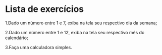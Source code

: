 # Lista de exercícios


1.Dado um número entre 1 e 7, exiba na tela seu respectivo dia da semana;

2.Dado um número entre 1 e 12, exiba na tela seu respectivo mês do calendário;

3.Faça uma calculadora simples.
